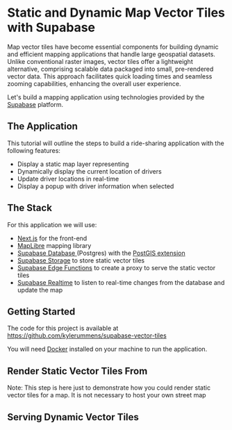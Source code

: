 # Static and Dynamic Map Vector Tiles with Supabase
Map vector tiles have become essential components for building dynamic and efficient mapping applications that handle large geospatial datasets. Unlike conventional raster images, vector tiles offer a lightweight alternative, comprising scalable data packaged into small, pre-rendered vector data. This approach facilitates quick loading times and seamless zooming capabilities, enhancing the overall user experience.

Let's build a mapping application using technologies provided by the [Supabase](https://supabase.com/) platform.

## The Application
This tutorial will outline the steps to build a ride-sharing application with the following features:
- Display a static map layer representing 
- Dynamically display the current location of drivers
- Update driver locations in real-time
- Display a popup with driver information when selected

## The Stack
For this application we will use:
- [Next.js](https://nextjs.org/) for the front-end
- [MapLibre](https://maplibre.org/) mapping library
- [Supabase Database ](https://supabase.com/database) (Postgres) with the [PostGIS extension](https://postgis.net/)
- [Supabase Storage](https://supabase.com/storage) to store static vector tiles
- [Supabase Edge Functions](https://supabase.com/edge-functions) to create a proxy to serve the static vector tiles
- [Supabase Realtime](https://supabase.com/realtime) to listen to real-time changes from the database and update the map

## Getting Started
The code for this project is available at https://github.com/kylerummens/supabase-vector-tiles

You will need [Docker](https://www.docker.com/) installed on your machine to run the application.

## Render Static Vector Tiles From 
Note: This step is here just to demonstrate how you could render static vector tiles for a map. It is not necessary to host your own street map

## Serving Dynamic Vector Tiles
